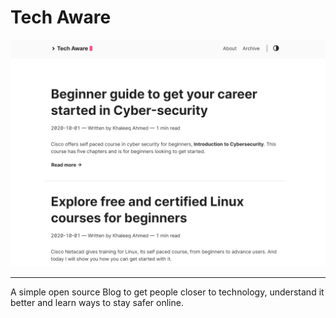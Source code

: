 # Tech Aware

![image](/static/img/home.png)

---

A simple open source Blog to get people closer to technology, understand it better and learn ways to stay safer online.
